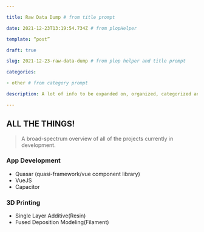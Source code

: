 ```yaml
---

title: Raw Data Dump # from title prompt

date: 2021-12-23T13:19:54.734Z # from plopHelper

template: “post”

draft: true

slug: 2021-12-23-raw-data-dump # from plop helper and title prompt

categories:

- other # from category prompt

description: A lot of info to be expanded on, organized, categorized and tagged later # from description prompt

---
```

## ALL THE THINGS!

> A broad-spectrum overview of all of the projects currently in development.

### App Development
- Quasar (quasi-framework/vue component library)
- VueJS
- Capacitor 

### 3D Printing
- Single Layer Additive(Resin)
- Fused Deposition Modeling(Filament)
